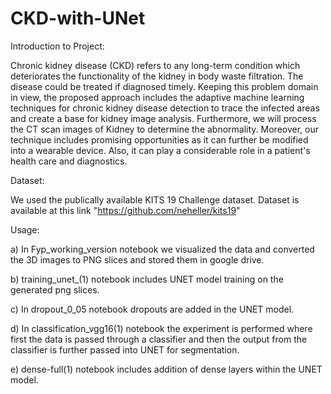 # CKD-with-UNet
Introduction to Project:

  Chronic kidney disease (CKD) refers to any long-term condition which deteriorates the functionality of the kidney in body waste filtration. The disease could be treated if diagnosed timely. Keeping this problem domain in view, the proposed approach includes the adaptive machine learning techniques for chronic kidney disease detection to trace the infected areas and create a base for kidney image analysis. Furthermore, we will process the CT scan images of Kidney to determine the abnormality. Moreover, our technique includes promising opportunities as it can further be modified into a wearable device. Also, it can play a considerable role in a patient's health care and diagnostics.  
  
Dataset: 
  
  We used the publically available KITS 19 Challenge dataset. Dataset is available at this link "https://github.com/neheller/kits19"
  
Usage:

a) In Fyp_working_version notebook we visualized the data and converted the 3D images to PNG slices and stored them in google drive.

b) training_unet_(1) notebook includes UNET model training on the generated png slices. 

c) In dropout_0_05 notebook dropouts are added in the UNET model.

d) In classification_vgg16(1) notebook the experiment is performed where first the data is passed through a classifier and then the output from the classifier is further passed into UNET for segmentation. 

e) dense-full(1) notebook includes addition of dense layers within the UNET model. 
